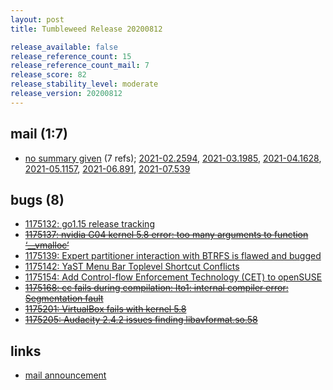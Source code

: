 ```yaml
---
layout: post
title: Tumbleweed Release 20200812

release_available: false
release_reference_count: 15
release_reference_count_mail: 7
release_score: 82
release_stability_level: moderate
release_version: 20200812
---
```


## mail (1:7)

- [no summary given](https://lists.opensuse.org/archives/list/factory@lists.opensuse.org/thread/JDDTLPLE73MBM4YTL3XEMMSXCB324XUZ) (7 refs); [2021-02.2594](https://lists.opensuse.org/archives/list/factory@lists.opensuse.org/thread/JDDTLPLE73MBM4YTL3XEMMSXCB324XUZ), [2021-03.1985](https://lists.opensuse.org/archives/list/factory@lists.opensuse.org/thread/JDDTLPLE73MBM4YTL3XEMMSXCB324XUZ), [2021-04.1628](https://lists.opensuse.org/archives/list/factory@lists.opensuse.org/thread/JDDTLPLE73MBM4YTL3XEMMSXCB324XUZ), [2021-05.1157](https://lists.opensuse.org/archives/list/factory@lists.opensuse.org/thread/JDDTLPLE73MBM4YTL3XEMMSXCB324XUZ), [2021-06.891](https://lists.opensuse.org/archives/list/factory@lists.opensuse.org/thread/JDDTLPLE73MBM4YTL3XEMMSXCB324XUZ), [2021-07.539](https://lists.opensuse.org/archives/list/factory@lists.opensuse.org/thread/JDDTLPLE73MBM4YTL3XEMMSXCB324XUZ)

## bugs (8)

<!--more-->

- [1175132: go1.15 release tracking](https://bugzilla.opensuse.org/show_bug.cgi?id=1175132)
- ~~[1175137: nvidia G04 kernel 5.8 error: too many arguments to function ‘__vmalloc’](https://bugzilla.opensuse.org/show_bug.cgi?id=1175137)~~
- [1175139: Expert partitioner interaction with BTRFS is flawed and bugged](https://bugzilla.opensuse.org/show_bug.cgi?id=1175139)
- [1175142: YaST Menu Bar Toplevel Shortcut Conflicts](https://bugzilla.opensuse.org/show_bug.cgi?id=1175142)
- [1175154: Add Control-flow Enforcement Technology (CET) to openSUSE](https://bugzilla.opensuse.org/show_bug.cgi?id=1175154)
- ~~[1175168: cc fails during compilation: lto1: internal compiler error: Segmentation fault](https://bugzilla.opensuse.org/show_bug.cgi?id=1175168)~~
- ~~[1175201: VirtualBox fails with kernel 5.8](https://bugzilla.opensuse.org/show_bug.cgi?id=1175201)~~
- ~~[1175205: Audacity 2.4.2 issues finding libavformat.so.58](https://bugzilla.opensuse.org/show_bug.cgi?id=1175205)~~



## links

- [mail announcement](https://lists.opensuse.org/archives/list/factory@lists.opensuse.org/thread/JDDTLPLE73MBM4YTL3XEMMSXCB324XUZ)
